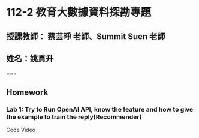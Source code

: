 # 112-2 教育大數據資料探勘專題
## 授課教師： 蔡芸琤 老師、Summit Suen 老師
## 姓名：姚貫升
===

## Homework
### Lab 1: Try to Run OpenAI API, know the feature and how to give the example to train the reply(Recommender)
Code
Video

